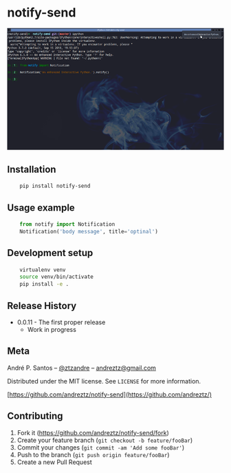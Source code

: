 # notify-send

![](header.png)

## Installation

```sh
    pip install notify-send
```

## Usage example

```python
    from notify import Notification
    Notification('body message', title='optinal')
```

## Development setup

```sh
    virtualenv venv
    source venv/bin/activate
    pip install -e .
```

## Release History

-   0.0.11 - The first proper release
    -   Work in progress

## Meta

André P. Santos – [@ztzandre](https://twitter.com/ztzandre) – andreztz@gmail.com

Distributed under the MIT license. See `LICENSE` for more information.

[https://github.com/andreztz/notify-send](https://github.com/andreztz/)

## Contributing

1. Fork it (<https://github.com/andreztz/notify-send/fork>)
2. Create your feature branch (`git checkout -b feature/fooBar`)
3. Commit your changes (`git commit -am 'Add some fooBar'`)
4. Push to the branch (`git push origin feature/fooBar`)
5. Create a new Pull Request
